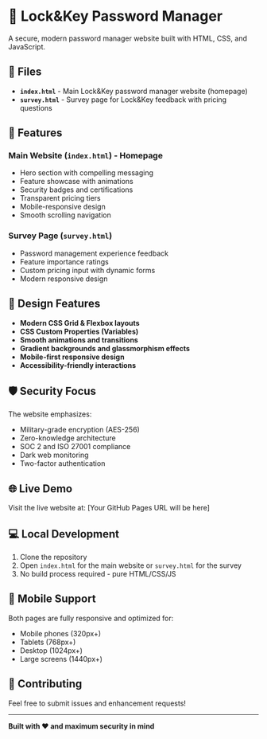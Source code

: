 # 🔐 Lock&Key Password Manager

A secure, modern password manager website built with HTML, CSS, and JavaScript.

## 📁 Files

- **`index.html`** - Main Lock&Key password manager website (homepage)
- **`survey.html`** - Survey page for Lock&Key feedback with pricing questions

## 🚀 Features

### Main Website (`index.html`) - Homepage
- Hero section with compelling messaging
- Feature showcase with animations
- Security badges and certifications
- Transparent pricing tiers
- Mobile-responsive design
- Smooth scrolling navigation

### Survey Page (`survey.html`)
- Password management experience feedback
- Feature importance ratings
- Custom pricing input with dynamic forms
- Modern responsive design

## 🎨 Design Features

- **Modern CSS Grid & Flexbox layouts**
- **CSS Custom Properties (Variables)**
- **Smooth animations and transitions**
- **Gradient backgrounds and glassmorphism effects**
- **Mobile-first responsive design**
- **Accessibility-friendly interactions**

## 🛡️ Security Focus

The website emphasizes:
- Military-grade encryption (AES-256)
- Zero-knowledge architecture
- SOC 2 and ISO 27001 compliance
- Dark web monitoring
- Two-factor authentication

## 🌐 Live Demo

Visit the live website at: [Your GitHub Pages URL will be here]

## 💻 Local Development

1. Clone the repository
2. Open `index.html` for the main website or `survey.html` for the survey
3. No build process required - pure HTML/CSS/JS

## 📱 Mobile Support

Both pages are fully responsive and optimized for:
- Mobile phones (320px+)
- Tablets (768px+)
- Desktop (1024px+)
- Large screens (1440px+)

## 🤝 Contributing

Feel free to submit issues and enhancement requests!

---

**Built with ❤️ and maximum security in mind**
